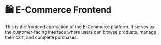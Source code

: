 # 🛍️ E-Commerce Frontend

This is the frontend application of the E-Commerce platform. It serves as the customer-facing interface where users can browse products, manage their cart, and complete purchases.
